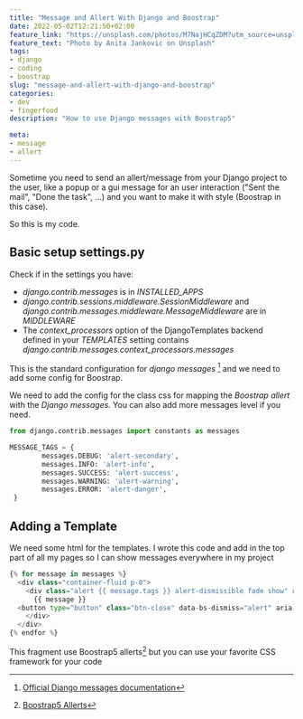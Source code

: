 ```yaml
---
title: "Message and Allert With Django and Boostrap"
date: 2022-05-02T12:21:50+02:00
feature_link: "https://unsplash.com/photos/M7NajHCqZDM?utm_source=unsplash&utm_medium=referral&utm_content=creditShareLink"
feature_text: "Photo by Anita Jankovic on Unsplash"
tags:
- django
- coding
- boostrap
slug: "message-and-allert-with-django-and-boostrap"
categories:
- dev
- fingerfood
description: "How to use Django messages with Boostrap5"

meta:
- message
- allert
---
```


Sometime you need to send an allert/message from your Django project to the user, like a popup or a gui message for an user interaction ("Sent the mail", "Done the task", ...) and you want to make it with style (Boostrap in this case).

So this is my code.

## Basic setup settings.py

Check if in the settings you have:

* _django.contrib.messages_ is in _INSTALLED_APPS_
* _django.contrib.sessions.middleware.SessionMiddleware_ and _django.contrib.messages.middleware.MessageMiddleware_ are in _MIDDLEWARE_
* The _context_processors_ option of the DjangoTemplates backend defined in your _TEMPLATES_ setting contains _django.contrib.messages.context_processors.messages_

This is the standard configuration for _django messages_ [^1] and we need to add some config for Boostrap.

[^1]: [Official Django messages documentation](https://docs.djangoproject.com/en/4.0/ref/contrib/messages/)

We need to add the config for the class css for mapping the _Boostrap allert_ with the _Django messages_. You can also add more messages level if you need.

``` python
from django.contrib.messages import constants as messages

MESSAGE_TAGS = {
        messages.DEBUG: 'alert-secondary',
        messages.INFO: 'alert-info',
        messages.SUCCESS: 'alert-success',
        messages.WARNING: 'alert-warning',
        messages.ERROR: 'alert-danger',
 }
```

## Adding a Template

We need some html for the templates. I wrote this code and add in the top part of all my pages so I can show messages everywhere in my project

``` python
{% for message in messages %}
  <div class="container-fluid p-0">
    <div class="alert {{ message.tags }} alert-dismissible fade show" role="alert">
      {{ message }}
  <button type="button" class="btn-close" data-bs-dismiss="alert" aria-label="Close"></button>
    </div>
  </div>
{% endfor %}
```

This fragment use Boostrap5 allerts[^2] but you can use your favorite CSS framework for your code
[^2]: [Boostrap5 Allerts](https://getbootstrap.com/docs/5.0/components/alerts/)
